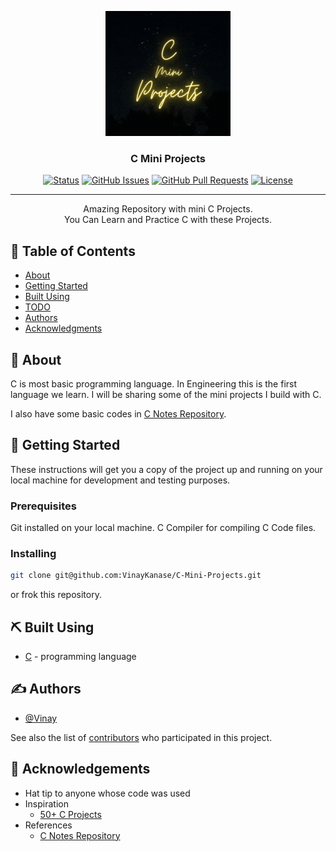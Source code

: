<p align="center">
  <a href="" rel="noopener">
 <img width=200px height=200px src="./banner.gif" alt="Project logo"></a>
</p>

<h3 align="center">C Mini Projects</h3>

<div align="center">

[![Status](https://img.shields.io/badge/status-active-success.svg)]()
[![GitHub Issues](https://img.shields.io/github/issues/kylelobo/The-Documentation-Compendium.svg)](https://github.com/VinayKanase/C-Mini-Projects/issues)
[![GitHub Pull Requests](https://img.shields.io/github/issues-pr/kylelobo/The-Documentation-Compendium.svg)](https://github.com/VinayKanase/C-Mini-Projects/pulls)
[![License](https://img.shields.io/badge/license-MIT-blue.svg)](/LICENSE)

</div>

---

<p align="center"> Amazing Repository with mini C Projects.
    <br> 
You Can Learn and Practice C with these Projects.
</p>

## 📝 Table of Contents

- [About](#about)
- [Getting Started](#getting_started)
- [Built Using](#built_using)
- [TODO](./TODO.md)
- [Authors](#authors)
- [Acknowledgments](#acknowledgement)

## 🧐 About <a name = "about"></a>

C is most basic programming language. In Engineering this is the first language we learn. I will be sharing some of the mini projects I build with C.

I also have some basic codes in [C Notes Repository](https://github.com/VinayKanase/C-Notes).

## 🏁 Getting Started <a name = "getting_started"></a>

These instructions will get you a copy of the project up and running on your local machine for development and testing purposes.

### Prerequisites

Git installed on your local machine.
C Compiler for compiling C Code files.

### Installing

```bash
git clone git@github.com:VinayKanase/C-Mini-Projects.git
```

or frok this repository.

## ⛏️ Built Using <a name = "built_using"></a>

- [C](<https://en.wikipedia.org/wiki/C_(programming_language)>) - programming language

## ✍️ Authors <a name = "authors"></a>

- [@Vinay](https://github.com/VinayKanase)

See also the list of [contributors](https://github.com/VinayKanase/C-Mini-Projects/graphs/contributors) who participated in this project.

## 🎉 Acknowledgements <a name = "acknowledgement"></a>

- Hat tip to anyone whose code was used
- Inspiration
  - [50+ C Projects](https://learnprogramo.com/50-interesting-programming-c-projects-download-with-source-code/)
- References
  - [C Notes Repository](https://github.com/VinayKanase/C-Notes)
